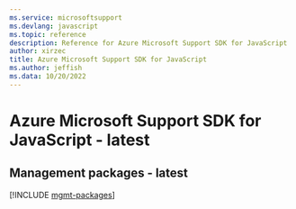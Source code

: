 ```yaml
---
ms.service: microsoftsupport
ms.devlang: javascript
ms.topic: reference
description: Reference for Azure Microsoft Support SDK for JavaScript
author: xirzec
title: Azure Microsoft Support SDK for JavaScript
ms.author: jeffish
ms.data: 10/20/2022
---
```

# Azure Microsoft Support SDK for JavaScript - latest

## Management packages - latest
[!INCLUDE [mgmt-packages](microsoft-support-mgmt-index.md)]